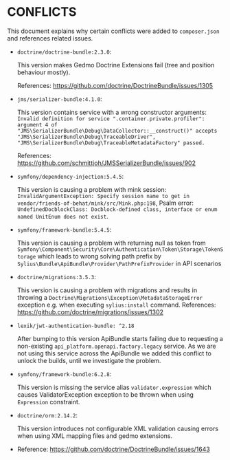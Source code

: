 # CONFLICTS

This document explains why certain conflicts were added to `composer.json` and
references related issues.

 - `doctrine/doctrine-bundle:2.3.0`:

   This version makes Gedmo Doctrine Extensions fail (tree and position behaviour mostly).

   References: https://github.com/doctrine/DoctrineBundle/issues/1305

 - `jms/serializer-bundle:4.1.0`:

   This version contains service with a wrong constructor arguments:
   `Invalid definition for service ".container.private.profiler": argument 4 of "JMS\SerializerBundle\Debug\DataCollector::__construct()" accepts "JMS\SerializerBundle\Debug\TraceableDriver", "JMS\SerializerBundle\Debug\TraceableMetadataFactory" passed.`

   References: https://github.com/schmittjoh/JMSSerializerBundle/issues/902
 
 - `symfony/dependency-injection:5.4.5`:
   
   This version is causing a problem with mink session:
  `InvalidArgumentException: Specify session name to get in vendor/friends-of-behat/mink/src/Mink.php:198`,
   Psalm error: 
   `UndefinedDocblockClass: Docblock-defined class, interface or enum named UnitEnum does not exist`.

 - `symfony/framework-bundle:5.4.5`:

   This version is causing a problem with returning null as token from `Symfony\Component\Security\Core\Authentication\Token\Storage\TokenStorage`
   which leads to wrong solving path prefix by `Sylius\Bundle\ApiBundle\Provider\PathPrefixProvider` in API scenarios

- `doctrine/migrations:3.5.3`:

  This version is causing a problem with migrations and results in throwing a `Doctrine\Migrations\Exception\MetadataStorageError` exception e.g. when executing `sylius:install` command.
  References: https://github.com/doctrine/migrations/issues/1302

- `lexik/jwt-authentication-bundle: ^2.18`

  After bumping to this version ApiBundle starts failing due to requesting a non-existing `api_platform.openapi.factory.legacy` service.
  As we are not using this service across the ApiBundle we added this conflict to unlock the builds, until we investigate the problem.

- `symfony/framework-bundle:6.2.8`:

  This version is missing the service alias `validator.expression`
  which causes ValidatorException exception to be thrown when using `Expression` constraint. 

- `doctrine/orm:2.14.2`:

  This version introduces not configurable XML validation causing errors when using XML mapping files and gedmo extensions. 
- Reference: https://github.com/doctrine/DoctrineBundle/issues/1643
